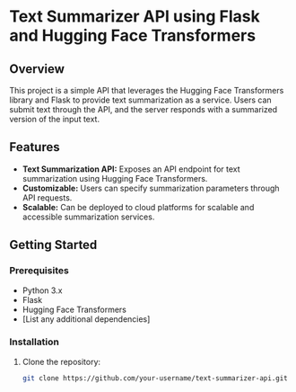 # Text Summarizer API using Flask and Hugging Face Transformers

## Overview

This project is a simple API that leverages the Hugging Face Transformers library and Flask to provide text summarization as a service. Users can submit text through the API, and the server responds with a summarized version of the input text.

## Features

- **Text Summarization API:** Exposes an API endpoint for text summarization using Hugging Face Transformers.
- **Customizable:** Users can specify summarization parameters through API requests.
- **Scalable:** Can be deployed to cloud platforms for scalable and accessible summarization services.

## Getting Started

### Prerequisites

- Python 3.x
- Flask
- Hugging Face Transformers
- [List any additional dependencies]

### Installation

1. Clone the repository:

   ```bash
   git clone https://github.com/your-username/text-summarizer-api.git

